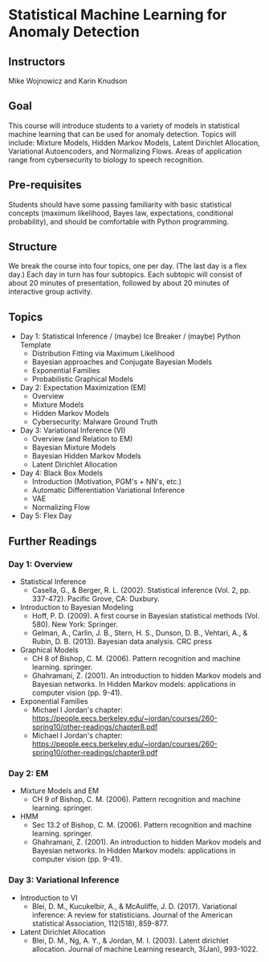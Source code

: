 # Statistical Machine Learning for Anomaly Detection 

## Instructors 
Mike Wojnowicz and Karin Knudson 


## Goal 
This course will introduce students to a variety of models in statistical machine learning that can be used for anomaly detection. Topics will include:  Mixture Models, Hidden Markov Models, Latent Dirichlet Allocation, Variational Autoencoders, and Normalizing Flows. Areas of application range from cybersecurity to biology to speech recognition. 

## Pre-requisites

Students should have some passing familiarity with basic statistical concepts (maximum likelihood, Bayes law, expectations, conditional probability), and should be comfortable with Python programming.

## Structure 

We break the course into four topics, one per day.  (The last day is a flex day.)  Each day in turn has four subtopics.  Each subtopic will consist of about 20 minutes of presentation, followed by about 20 minutes of interactive group activity.   

## Topics

* Day 1: Statistical Inference / (maybe) Ice Breaker / (maybe) Python Template 
    * Distribution Fitting via Maximum Likelihood 
    * Bayesian approaches and Conjugate Bayesian Models
    * Exponential Families 
    * Probabilistic Graphical Models
* Day 2: Expectation Maximization (EM) 
    * Overview
    * Mixture Models
    * Hidden Markov Models
    * Cybersecurity:  Malware Ground Truth 
* Day 3: Variational Inference (VI)
    * Overview (and Relation to EM) 
    * Bayesian Mixture Models
    * Bayesian Hidden Markov Models
    * Latent Dirichlet Allocation 
* Day 4: Black Box Models 
    * Introduction (Motivation, PGM's + NN's, etc.) 
    * Automatic Differentiation Variational Inference
    * VAE 
    * Normalizing Flow
* Day 5: Flex Day 


## Further Readings

### Day 1: Overview 
* Statistical Inference
   * Casella, G., & Berger, R. L. (2002). Statistical inference (Vol. 2, pp. 337-472). Pacific Grove, CA: Duxbury. 
* Introduction to Bayesian Modeling
	* Hoff, P. D. (2009). A first course in Bayesian statistical methods (Vol. 580). New York: Springer.
	* Gelman, A., Carlin, J. B., Stern, H. S., Dunson, D. B., Vehtari, A., & Rubin, D. B. (2013). Bayesian data analysis. CRC press
* Graphical Models
	* CH 8 of Bishop, C. M. (2006). Pattern recognition and machine learning. springer.
	* Ghahramani, Z. (2001). An introduction to hidden Markov models and Bayesian networks. In Hidden Markov models: applications in computer vision (pp. 9-41).
* Exponential Families
	* Michael I Jordan's chapter: https://people.eecs.berkeley.edu/~jordan/courses/260-spring10/other-readings/chapter8.pdf
	* Michael I Jordan's chapter: https://people.eecs.berkeley.edu/~jordan/courses/260-spring10/other-readings/chapter9.pdf

### Day 2: EM
* Mixture Models and EM  
	* CH 9 of Bishop, C. M. (2006). Pattern recognition and machine learning. springer.
* HMM
	* Sec 13.2 of Bishop, C. M. (2006). Pattern recognition and machine learning. springer.	
	* Ghahramani, Z. (2001). An introduction to hidden Markov models and Bayesian networks. In Hidden Markov models: applications in computer vision (pp. 9-41).

	
### Day 3: Variational Inference
* Introduction to VI 
	* Blei, D. M., Kucukelbir, A., & McAuliffe, J. D. (2017). Variational inference: A review for statisticians. Journal of the American statistical Association, 112(518), 859-877.
* Latent Dirichlet Allocation
	* Blei, D. M., Ng, A. Y., & Jordan, M. I. (2003). Latent dirichlet allocation. Journal of machine Learning research, 3(Jan), 993-1022.

 	
